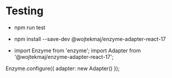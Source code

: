 # Testing

- npm run test

- npm install --save-dev @wojtekmaj/enzyme-adapter-react-17

- import Enzyme from 'enzyme';
import Adapter from '@wojtekmaj/enzyme-adapter-react-17';

Enzyme.configure({ adapter: new Adapter() });
